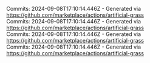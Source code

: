 Commits: 2024-09-08T17:10:14.446Z - Generated via https://github.com/marketplace/actions/artificial-grass
<br>
Commits: 2024-09-08T17:10:14.446Z - Generated via https://github.com/marketplace/actions/artificial-grass
<br>
Commits: 2024-09-08T17:10:14.446Z - Generated via https://github.com/marketplace/actions/artificial-grass
<br>
Commits: 2024-09-08T17:10:14.446Z - Generated via https://github.com/marketplace/actions/artificial-grass
<br>
